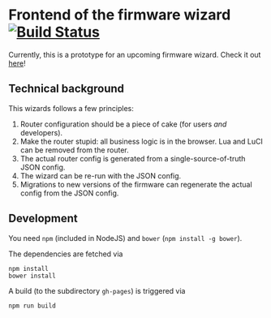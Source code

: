 # Frontend of the firmware wizard [![Build Status](https://travis-ci.org/freifunk-berlin/firmware-wizard-frontend.svg?branch=master)](https://travis-ci.org/freifunk-berlin/firmware-wizard-frontend)
Currently, this is a prototype for an upcoming firmware wizard. Check it out [here](https://freifunk-berlin.github.io/firmware-wizard-frontend/)!

## Technical background
This wizards follows a few principles:

1. Router configuration should be a piece of cake (for users *and* developers).
2. Make the router stupid: all business logic is in the browser. Lua and LuCI can be removed from the router.
3. The actual router config is generated from a single-source-of-truth JSON config.
4. The wizard can be re-run with the JSON config.
5. Migrations to new versions of the firmware can regenerate the actual config from the JSON config.

## Development
You need `npm` (included in NodeJS) and `bower` (`npm install -g bower`).

The dependencies are fetched via
```
npm install
bower install
```

A build (to the subdirectory `gh-pages`) is triggered via
```
npm run build
```

